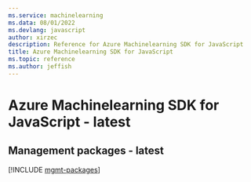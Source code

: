 ```yaml
---
ms.service: machinelearning
ms.data: 08/01/2022
ms.devlang: javascript
author: xirzec
description: Reference for Azure Machinelearning SDK for JavaScript
title: Azure Machinelearning SDK for JavaScript
ms.topic: reference
ms.author: jeffish
---
```

# Azure Machinelearning SDK for JavaScript - latest

## Management packages - latest
[!INCLUDE [mgmt-packages](machinelearning-mgmt-index.md)]